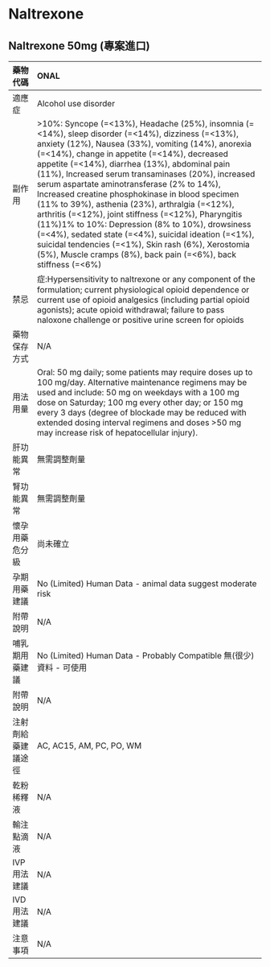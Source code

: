 # Naltrexone

## Naltrexone 50mg (專案進口)

| 藥物代碼           | ONAL                                                                                                                                                                                                                                                                                                                                                                                                                                                                                                                                                                                                                                                                                                                                                           |
|:-------------------|:---------------------------------------------------------------------------------------------------------------------------------------------------------------------------------------------------------------------------------------------------------------------------------------------------------------------------------------------------------------------------------------------------------------------------------------------------------------------------------------------------------------------------------------------------------------------------------------------------------------------------------------------------------------------------------------------------------------------------------------------------------------|
| 適應症             | Alcohol use disorder                                                                                                                                                                                                                                                                                                                                                                                                                                                                                                                                                                                                                                                                                                                                           |
| 副作用             | >10%: Syncope (=<13%), Headache (25%), insomnia (=<14%), sleep disorder (=<14%), dizziness (=<13%), anxiety (12%), Nausea (33%), vomiting (14%), anorexia (=<14%), change in appetite (=<14%), decreased appetite (=<14%), diarrhea (13%), abdominal pain (11%), Increased serum transaminases (20%), increased serum aspartate aminotransferase (2% to 14%), Increased creatine phosphokinase in blood specimen (11% to 39%), asthenia (23%), arthralgia (=<12%), arthritis (=<12%), joint stiffness (=<12%), Pharyngitis (11%)1% to 10%: Depression (8% to 10%), drowsiness (=<4%), sedated state (=<4%), suicidal ideation (=<1%), suicidal tendencies (=<1%), Skin rash (6%), Xerostomia (5%), Muscle cramps (8%), back pain (=<6%), back stiffness (=<6%) |
| 禁忌               | 症:Hypersensitivity to naltrexone or any component of the formulation; current physiological opioid dependence or current use of opioid analgesics (including partial opioid agonists); acute opioid withdrawal; failure to pass naloxone challenge or positive urine screen for opioids                                                                                                                                                                                                                                                                                                                                                                                                                                                                       |
| 藥物保存方式       | N/A                                                                                                                                                                                                                                                                                                                                                                                                                                                                                                                                                                                                                                                                                                                                                            |
| 用法用量           | Oral: 50 mg daily; some patients may require doses up to 100 mg/day. Alternative maintenance regimens may be used and include: 50 mg on weekdays with a 100 mg dose on Saturday; 100 mg every other day; or 150 mg every 3 days (degree of blockade may be reduced with extended dosing interval regimens and doses >50 mg may increase risk of hepatocellular injury).                                                                                                                                                                                                                                                                                                                                                                                        |
| 肝功能異常         | 無需調整劑量                                                                                                                                                                                                                                                                                                                                                                                                                                                                                                                                                                                                                                                                                                                                                   |
| 腎功能異常         | 無需調整劑量                                                                                                                                                                                                                                                                                                                                                                                                                                                                                                                                                                                                                                                                                                                                                   |
| 懷孕用藥危分級     | 尚未確立                                                                                                                                                                                                                                                                                                                                                                                                                                                                                                                                                                                                                                                                                                                                                       |
| 孕期用藥建議       | No (Limited) Human Data - animal data suggest moderate risk                                                                                                                                                                                                                                                                                                                                                                                                                                                                                                                                                                                                                                                                                                    |
| 附帶說明           | N/A                                                                                                                                                                                                                                                                                                                                                                                                                                                                                                                                                                                                                                                                                                                                                            |
| 哺乳期用藥建議     | No (Limited) Human Data - Probably Compatible 無(很少)資料 - 可使用                                                                                                                                                                                                                                                                                                                                                                                                                                                                                                                                                                                                                                                                                            |
| 附帶說明           | N/A                                                                                                                                                                                                                                                                                                                                                                                                                                                                                                                                                                                                                                                                                                                                                            |
| 注射劑給藥建議途徑 | AC, AC15, AM, PC, PO, WM                                                                                                                                                                                                                                                                                                                                                                                                                                                                                                                                                                                                                                                                                                                                       |
| 乾粉稀釋液         | N/A                                                                                                                                                                                                                                                                                                                                                                                                                                                                                                                                                                                                                                                                                                                                                            |
| 輸注點滴液         | N/A                                                                                                                                                                                                                                                                                                                                                                                                                                                                                                                                                                                                                                                                                                                                                            |
| IVP 用法建議       | N/A                                                                                                                                                                                                                                                                                                                                                                                                                                                                                                                                                                                                                                                                                                                                                            |
| IVD 用法建議       | N/A                                                                                                                                                                                                                                                                                                                                                                                                                                                                                                                                                                                                                                                                                                                                                            |
| 注意事項           | N/A                                                                                                                                                                                                                                                                                                                                                                                                                                                                                                                                                                                                                                                                                                                                                            |

